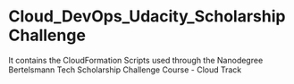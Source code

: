 # Cloud_DevOps_Udacity_ScholarshipChallenge
It contains the CloudFormation Scripts used through the Nanodegree Bertelsmann Tech Scholarship Challenge Course - Cloud Track
